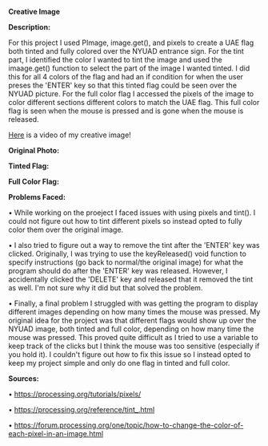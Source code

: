 **Creative Image**

**Description:**

For this project I used PImage, image.get(), and pixels to create a UAE flag both tinted and fully colored over the NYUAD entrance sign. For the tint part, I identified the color I wanted to tint the image and used the imaage.get() function to select the part of the image I wanted tinted. I did this for all 4 colors of the flag and had an if condition for when the user preses the 'ENTER' key so that this tinted flag could be seen over the NYUAD picture. For the full color flag I accessed the pixels of the image to color different sections different colors to match the UAE flag. This full color flag is seen when the mouse is pressed and is gone when the mouse is released.

[Here]() is a video of my creative image!

**Original Photo:**


**Tinted Flag:**


**Full Color Flag:**



**Problems Faced:**

• While working on the proeject I faced issues with using pixels and tint(). I could not figure out how to tint different pixels so instead opted to fully color them over the original image.

• I also tried to figure out a way to remove the tint after the 'ENTER' key was clicked. Originally, I was trying to use the keyReleased() void function to specify instructions (go back to normal/the original image) for what the program should do after the 'ENTER' key was released. However, I accidentally clicked the 'DELETE' key and released that it removed the tint as well. I'm not sure why it did but that solved the problem.

• Finally, a final problem I struggled with was getting the program to display different images depending on how many times the mouse was pressed. My original idea for the project was that different flags would show up over the NYUAD image, both tinted and full color, depending on how many time the mouse was pressed. This proved quite difficult as I tried to use a variable to keep track of the clicks but I think the mouse was too sensitive (especially if you hold it). I couldn't figure out how to fix this issue so I instead opted to keep my project simple and only do one flag in tinted and full color.



**Sources:**

• https://processing.org/tutorials/pixels/

• https://processing.org/reference/tint_.html

• https://forum.processing.org/one/topic/how-to-change-the-color-of-each-pixel-in-an-image.html
